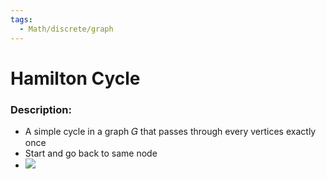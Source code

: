 ```yaml
---
tags:
  - Math/discrete/graph
---
```

# Hamilton Cycle
### Description:
- A simple cycle in a graph 𝐺 that passes through every vertices exactly once
- Start and go back to same node
- ![](https://i.imgur.com/cHh1fo5.png)

